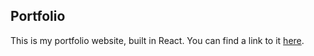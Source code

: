 ## Portfolio

This is my portfolio website, built in React. You can find a link to it [here](http://www.adam-young.xyz).
